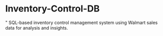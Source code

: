 # Inventory-Control-DB
" SQL-based inventory control management system using Walmart sales data for analysis and insights.
